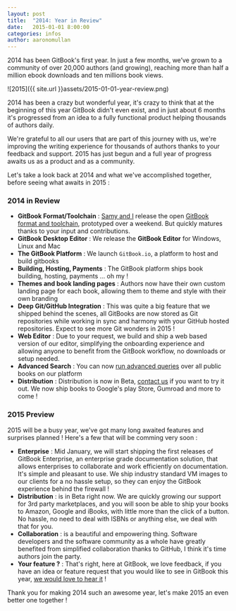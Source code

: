 ```yaml
---
layout: post
title:  "2014: Year in Review"
date:   2015-01-01 8:00:00
categories: infos
author: aaronomullan
---
```


2014 has been GitBook's first year. In just a few months, we’ve grown to a community of over 20,000 authors (and growing), reaching more than half a million ebook downloads and ten millions book views.

<!-- more -->

![2015]({{ site.url }}assets/2015-01-01-year-review.png)

2014 has been a crazy but wonderful year, it's crazy to think that at the beginning of this year GitBook didn't even exist, and in just about 6 months it's progressed from an idea to a fully functional product helping thousands of authors daily.

We're grateful to all our users that are part of this journey with us, we're improving the writing experience for thousands of authors thanks to your feedback and support. 2015 has just begun and a full year of progress awaits us as a product and as a community.

Let's take a look back at 2014 and what we've accomplished together, before seeing what awaits in 2015 :

### 2014 in Review
* **GitBook Format/Toolchain** : [Samy and I](https://www.gitbook.com/about) release the open [GitBook format and toolchain](https://github.com/GitbookIO/gitbook), prototyped over a weekend. But quickly matures thanks to your input and contributions.
* **GitBook Desktop Editor** : We release the **GitBook Editor** for Windows, Linux and Mac
* **The GitBook Platform** : We launch `GitBook.io`, a platform to host and build gitbooks
* **Building, Hosting, Payments** : The GitBook platform ships book building, hosting, payments ... oh my !
* **Themes and book landing pages** : Authors now have their own custom landing page for each book, allowing them to theme and style with their own branding
* **Deep Git/GitHub Integration** : This was quite a big feature that we shipped behind the scenes, all GitBooks are now stored as Git repositories while working in sync and harmony with your GitHub hosted repositories. Expect to see more Git wonders in 2015 !
* **Web Editor** : Due to your request, we build and ship a web based version of our editor, simplifying the onboarding experience and allowing anyone to benefit from the GitBook workflow, no downloads or setup needed.
* **Advanced Search** : You can now [run advanced queries](https://www.gitbook.com/search/advanced) over all public books on our platform
* **Distribution** : Distribution is now in Beta, [contact us](https://www.gitbook.com/contact) if you want to try it out. We now ship books to Google's play Store, Gumroad and more to come !

### 2015 Preview

2015 will be a busy year, we've got many long awaited features and surprises planned ! Here's a few that will be comming very soon :

* **Enterprise** : Mid January, we will start shipping the first releases of GitBook Enterprise, an enterprise grade documentation solution, that allows enterprises to collaborate and work efficiently on documentation. It's simple and pleasant to use. We ship industry standard VM images to our clients for a no hassle setup, so they can enjoy the GitBook experience behind the firewall !
* **Distribution** : is in Beta right now. We are quickly growing our support for 3rd party marketplaces, and you will soon be able to ship your books to Amazon, Google and iBooks, with little more than the click of a button. No hassle, no need to deal with ISBNs or anything else, we deal with that for you.
* **Collaboration** : is a beautiful and empowering thing. Software developers and the software community as a whole have greatly benefited from simplified collaboration thanks to GitHub, I think it's time authors join the party.
* **Your feature ?** : That's right, here at GitBook, we love feedback, if you have an idea or feature request that you would like to see in GitBook this year, [we would love to hear it](https://www.gitbook.com/contact) !

Thank you for making 2014 such an awesome year, let's make 2015 an even better one together !
